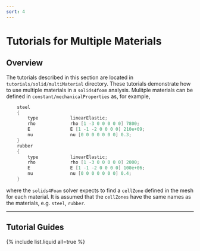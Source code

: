 ```yaml
---
sort: 4
---
```


# Tutorials for Multiple Materials

## Overview

The tutorials described in this section are located in
`tutorials/solid/multiMaterial` directory. These tutorials demonstrate how to
use multiple materials in a `solids4foam` analysis. Mulitple materials can be
defined in `constant/mechanicalProperties` as, for example,

```c++
    steel
    {
        type            linearElastic;
        rho             rho [1 -3 0 0 0 0 0] 7800;
        E               E [1 -1 -2 0 0 0 0] 210e+09;
        nu              nu [0 0 0 0 0 0 0] 0.3;
    }
    rubber
    {
        type            linearElastic;
        rho             rho [1 -3 0 0 0 0 0] 2000;
        E               E [1 -1 -2 0 0 0 0] 100e+06;
        nu              nu [0 0 0 0 0 0 0] 0.4;
    }
```

where the `solids4Foam` solver expects to find a `cellZone` defined in the mesh
for each material. It is assumed that the `cellZones` have the same names as the
materials, e.g. `steel`, `rubber`.

---

## Tutorial Guides

{% include list.liquid all=true %}
